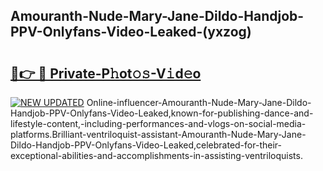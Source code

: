 ## Amouranth-Nude-Mary-Jane-Dildo-Handjob-PPV-Onlyfans-Video-Leaked-(yxzog)


# <h2><a href="https://mediaupload.pro?-19M">🔗👉 🔴 Private-P𝚑ot𝚘𝚜-V𝚒d𝚎o</a></h2>

[![NEW UPDATED](https://i.imgur.com/0qMVB7G.gif)](https://mediaupload.pro?-19M)
Online-influencer-Amouranth-Nude-Mary-Jane-Dildo-Handjob-PPV-Onlyfans-Video-Leaked,known-for-publishing-dance-and-lifestyle-content,-including-performances-and-vlogs-on-social-media-platforms.Brilliant-ventriloquist-assistant-Amouranth-Nude-Mary-Jane-Dildo-Handjob-PPV-Onlyfans-Video-Leaked,celebrated-for-their-exceptional-abilities-and-accomplishments-in-assisting-ventriloquists.  